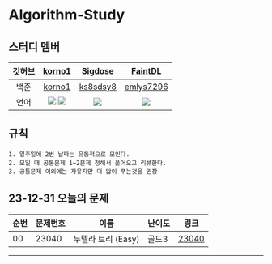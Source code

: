 # Algorithm-Study 


## 스터디 멤버
|깃허브|[korno1](https://github.com/korno1)|[Sigdose](https://github.com/Sigdose)|[FaintDL](https://github.com/FaintDL)|
|:---:|:-----------:|:-----------:|:-----------:|
|백준|[korno1](https://solved.ac/profile/korno1)|[ks8sdsy8](https://solved.ac/profile/ks8sdsy8)|[emlys7296](https://solved.ac/profile/emlys7296)|
|언어|<img src = "https://img.shields.io/badge/C++-00599C?style=flat-square&logo=cplusplus&logoColor=white"/> <img src = "https://img.shields.io/badge/Java-007396?style=flat-square&logo=java&logoColor=white"/>|<img src = "https://img.shields.io/badge/C++-00599C?style=flat-square&logo=cplusplus&logoColor=white"/>|<img src = "https://img.shields.io/badge/C++-00599C?style=flat-square&logo=cplusplus&logoColor=white"/>|




## 규칙
```
1. 일주일에 2번 날짜는 유동적으로 모인다.
2. 모일 때 공통문제 1~2문제 정해서 풀어오고 리뷰한다.
3. 공통문제 이외에는 자유지만 더 많이 푸는것을 권장
```



## 23-12-31 오늘의 문제
| 순번 | 문제번호 | 이름 | 난이도 | 링크 |
------| ------| ----------------| ------| ------|
| 00  | 23040 | 누텔라 트리 (Easy) | 골드3 | [23040](https://www.acmicpc.net/problem/23040) |




***
